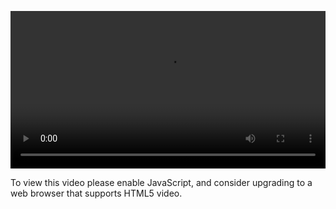 <video controls="" style="width: 100%; display: block;"><source src="http://o86bpj665.bkt.clouddn.com/ride-cli-monster/3-1-cd.mp4" type="video/mp4"><p>To view this video please enable JavaScript, and consider upgrading to a web browser that supports HTML5 video.</p></video>
